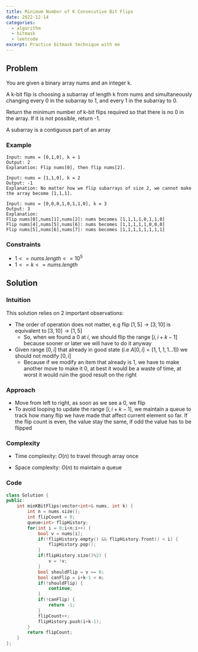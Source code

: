 ```yaml
---
title: Minimum Number of K Consecutive Bit Flips
date: 2022-12-14 
categories:
  - algorithm
  - bitmask
  - leetcode
excerpt: Practice bitmask technique with me
---
```


## Problem

You are given a binary array nums and an integer k.

A k-bit flip is choosing a subarray of length k from nums and simultaneously changing every 0 in the subarray to 1, and every 1 in the subarray to 0.

Return the minimum number of k-bit flips required so that there is no 0 in the array. If it is not possible, return -1.

A subarray is a contiguous part of an array

### Example

```
Input: nums = [0,1,0], k = 1
Output: 2
Explanation: Flip nums[0], then flip nums[2].
```

```
Input: nums = [1,1,0], k = 2
Output: -1
Explanation: No matter how we flip subarrays of size 2, we cannot make the array become [1,1,1].
```

```
Input: nums = [0,0,0,1,0,1,1,0], k = 3
Output: 3
Explanation:
Flip nums[0],nums[1],nums[2]: nums becomes [1,1,1,1,0,1,1,0]
Flip nums[4],nums[5],nums[6]: nums becomes [1,1,1,1,1,0,0,0]
Flip nums[5],nums[6],nums[7]: nums becomes [1,1,1,1,1,1,1,1]
```

### Constraints

- $1 <= nums.length <= 10^5$
- $1 <= k <= nums.length$

## Solution

### Intuition

This solution relies on 2 important observations:

- The order of operation does not matter, e.g flip $[1,5] \rightarrow [3,10]$ is equivalent to $[3,10] \rightarrow [1,5]$
  - So, when we found a $0$ at $i$, we should flip the range $[i,i+k-1]$ because sooner or later we will have to do it anyway
- Given range $[0,i]$ that already in good state (i.e $A[0,i] = [1,1,1,1...1]$) we should not modify $[0,i]$
  - Because if we modify an item that already is $1$, we have to make another move to make it $0$, at best it would be a waste of time, at worst it would ruin the good result on the right

### Approach

- Move from left to right, as soon as we see a $0$, we flip
- To avoid looping to update the range $[i,i+k-1]$, we maintain a queue to track how many flip we have made that affect current element so far. If the flip count is even, the value stay the same, if odd the value has to be flipped

### Complexity

- Time complexity:
  $O(n)$ to travel through array once

- Space complexity:
  $O(n)$ to maintain a queue

### Code

```cpp
class Solution {
public:
    int minKBitFlips(vector<int>& nums, int k) {
        int n = nums.size();
        int flipCount = 0;
        queue<int> flipHistory;
        for(int i = 0;i<n;i++) {
            bool v = nums[i];
            if(!flipHistory.empty() && flipHistory.front() < i) {
                flipHistory.pop();
            }
            if(flipHistory.size()%2) {
                v = !v;
            }
            bool shouldFlip = v == 0;
            bool canFlip = i+k-1 < n;
            if(!shouldFlip) {
                continue;
            }
            if(!canFlip) {
                return -1;
            }
            flipCount++;
            flipHistory.push(i+k-1);
        }
        return flipCount;
    }
};
```
